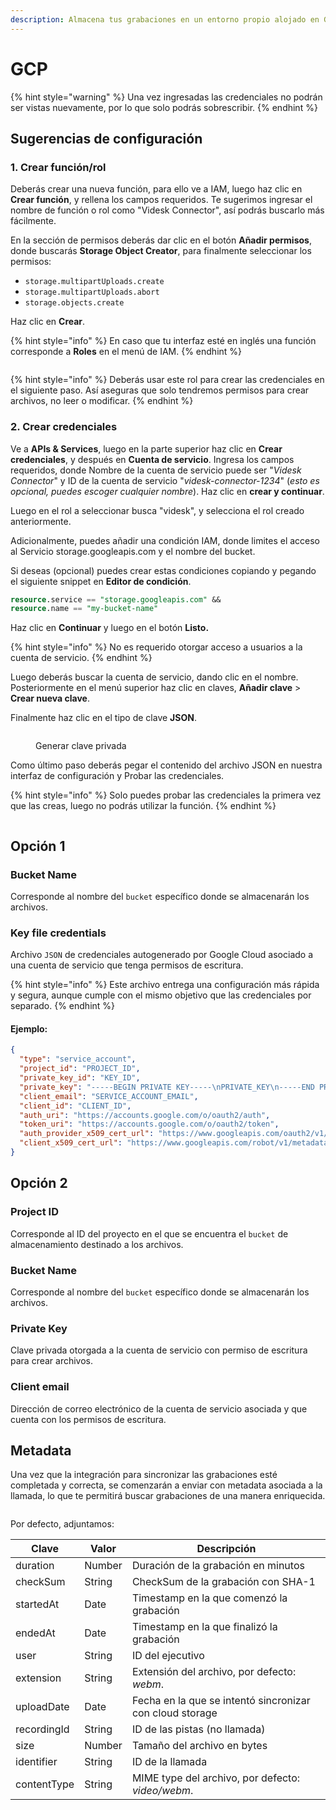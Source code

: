 ```yaml
---
description: Almacena tus grabaciones en un entorno propio alojado en GCP Storage
---
```


# GCP

{% hint style="warning" %}
Una vez ingresadas las credenciales no podrán ser vistas nuevamente, por lo que solo podrás sobrescribir.
{% endhint %}

## Sugerencias de configuración

### 1. Crear función/rol

Deberás crear una nueva función, para ello ve a IAM, luego haz clic en **Crear función**, y rellena los campos requeridos. Te sugerimos ingresar el nombre de función o rol como "Videsk Connector", así podrás buscarlo más fácilmente.

En la sección de permisos deberás dar clic en el botón **Añadir permisos**, donde buscarás **Storage Object Creator**, para finalmente seleccionar los permisos:

* `storage.multipartUploads.create`
* `storage.multipartUploads.abort`
* `storage.objects.create`

Haz clic en **Crear**.

{% hint style="info" %}
En caso que tu interfaz esté en inglés una función corresponde a **Roles** en el menú de IAM.
{% endhint %}

<figure><img src="../../.gitbook/assets/image (1) (1) (1).png" alt=""><figcaption></figcaption></figure>

{% hint style="info" %}
Deberás usar este rol para crear las credenciales en el siguiente paso. Así aseguras que solo tendremos permisos para crear archivos, no leer o modificar.
{% endhint %}

### 2. Crear credenciales

Ve a **APIs & Services**, luego en la parte superior haz clic en **Crear credenciales**, y después en **Cuenta de servicio**. Ingresa los campos requeridos, donde Nombre de la cuenta de servicio puede ser "_Videsk Connector_" y ID de la cuenta de servicio "_videsk-connector-1234_" (_esto es opcional, puedes escoger cualquier nombre_). Haz clic en **crear y continuar**.

Luego en el rol a seleccionar busca "videsk", y selecciona el rol creado anteriormente.

Adicionalmente, puedes añadir una condición IAM, donde limites el acceso al Servicio storage.googleapis.com y el nombre del bucket.

Si deseas (opcional) puedes crear estas condiciones copiando y pegando el siguiente snippet en **Editor de condición**.

```sql
resource.service == "storage.googleapis.com" &&
resource.name == "my-bucket-name"
```

Haz clic en **Continuar** y luego en el botón **Listo.**

{% hint style="info" %}
No es requerido otorgar acceso a usuarios a la cuenta de servicio.
{% endhint %}

Luego deberás buscar la cuenta de servicio, dando clic en el nombre. Posteriormente en el menú superior haz clic en claves, **Añadir clave** > **Crear nueva clave**.

Finalmente haz clic en el tipo de clave **JSON**.

<figure><img src="../../.gitbook/assets/image (8) (2).png" alt=""><figcaption><p>Generar clave privada</p></figcaption></figure>

Como último paso deberás pegar el contenido del archivo JSON en nuestra interfaz de configuración y Probar las credenciales.

{% hint style="info" %}
Solo puedes probar las credenciales la primera vez que las creas, luego no podrás utilizar la función.
{% endhint %}

<figure><img src="../../.gitbook/assets/image (12).png" alt=""><figcaption></figcaption></figure>

## Opción 1

### Bucket Name

Corresponde al nombre del `bucket` específico donde se almacenarán los archivos.

### Key file credentials

Archivo `JSON` de credenciales autogenerado por Google Cloud asociado a una cuenta de servicio que tenga permisos de escritura.

{% hint style="info" %}
Este archivo entrega una configuración más rápida y segura, aunque cumple con el mismo objetivo que las credenciales por separado.
{% endhint %}

#### Ejemplo:

```json
{
  "type": "service_account",
  "project_id": "PROJECT_ID",
  "private_key_id": "KEY_ID",
  "private_key": "-----BEGIN PRIVATE KEY-----\nPRIVATE_KEY\n-----END PRIVATE KEY-----\n",
  "client_email": "SERVICE_ACCOUNT_EMAIL",
  "client_id": "CLIENT_ID",
  "auth_uri": "https://accounts.google.com/o/oauth2/auth",
  "token_uri": "https://accounts.google.com/o/oauth2/token",
  "auth_provider_x509_cert_url": "https://www.googleapis.com/oauth2/v1/certs",
  "client_x509_cert_url": "https://www.googleapis.com/robot/v1/metadata/x509/SERVICE_ACCOUNT_EMAIL"
}
```

## Opción 2

### Project ID

Corresponde al ID del proyecto en el que se encuentra el `bucket` de almacenamiento destinado a los archivos.

### Bucket Name

Corresponde al nombre del `bucket` específico donde se almacenarán los archivos.

### Private Key

Clave privada otorgada a la cuenta de servicio con permiso de escritura para crear archivos.

### Client email

Dirección de correo electrónico de la cuenta de servicio asociada y que cuenta con los permisos de escritura.

## Metadata

Una vez que la integración para sincronizar las grabaciones esté completada y correcta, se comenzarán a enviar con metadata asociada a la llamada, lo que te permitirá buscar grabaciones de una manera enriquecida.

<figure><img src="../../.gitbook/assets/image (1).png" alt=""><figcaption></figcaption></figure>

Por defecto, adjuntamos:

| Clave       | Valor  | Descripción                                              |
| ----------- | ------ | -------------------------------------------------------- |
| duration    | Number | Duración de la grabación en minutos                      |
| checkSum    | String | CheckSum de la grabación con SHA-1                       |
| startedAt   | Date   | Timestamp en la que comenzó la grabación                 |
| endedAt     | Date   | Timestamp en la que finalizó la grabación                |
| user        | String | ID del ejecutivo                                         |
| extension   | String | Extensión del archivo, por defecto: _webm_.              |
| uploadDate  | Date   | Fecha en la que se intentó sincronizar con cloud storage |
| recordingId | String | ID de las pistas (no llamada)                            |
| size        | Number | Tamaño del archivo en bytes                              |
| identifier  | String | ID de la llamada                                         |
| contentType | String | MIME type del archivo, por defecto: _video/webm_.        |

